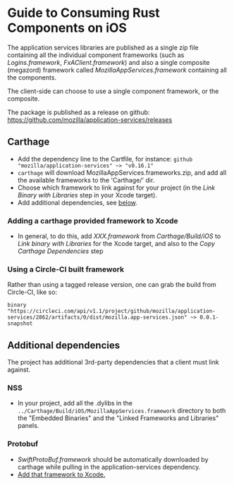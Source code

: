 # Guide to Consuming Rust Components on iOS

The application services libraries are published as a single zip file containing all the individual component frameworks (such as *Logins.framework*, *FxAClient.framework*) and also a single composite (megazord) framework called *MozillaAppServices.framework* containing all the components.

The client-side can choose to use a single component framework, or the composite.

The package is published as a release on github: https://github.com/mozilla/application-services/releases

## Carthage

- Add the dependency line to the Cartfile, for instance: `github "mozilla/application-services" ~> "v0.16.1"` 
- `carthage` will download MozillaAppServices.frameworks.zip, and add all the available frameworks to the 'Carthage/' dir.
- Choose which framework to link against for your project (in the *Link Binary with Libraries* step in your Xcode target).
- Add additional dependencies, see [below](#additional-dependencies).

### Adding a carthage provided framework to Xcode
- In general, to do this, add *XXX.framework* from *Carthage/Build/iOS* to *Link binary with Libraries* for the Xcode target, and also to the *Copy Carthage Dependencies* step

### Using a Circle-CI built framework

Rather than using a tagged release version, one can grab the build from Circle-CI, like so:

`binary "https://circleci.com/api/v1.1/project/github/mozilla/application-services/2862/artifacts/0/dist/mozilla.app-services.json" ~> 0.0.1-snapshot`

## Additional dependencies

The project has additional 3rd-party dependencies that a client must link against.

### NSS

- In your project, add all the .dylibs in the `../Carthage/Build/iOS/MozillaAppServices.framework` directory to both the "Embedded Binaries" and the "Linked Frameworks and Libraries" panels.

### Protobuf

- *SwiftProtoBuf.framework* should be automatically downloaded by carthage while pulling in the application-services dependency.
- [Add that framework to Xcode.](#adding-a-carthage-provided-framework-to-xcode)






